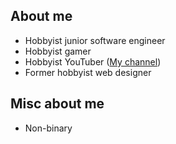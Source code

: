 ## About me
- Hobbyist junior software engineer
- Hobbyist gamer
- Hobbyist YouTuber ([My channel](https://www.youtube.com/channel/UCa3eTMX7sLHL6Zd_TVY_ieA))
- Former hobbyist web designer

## Misc about me
- Non-binary
